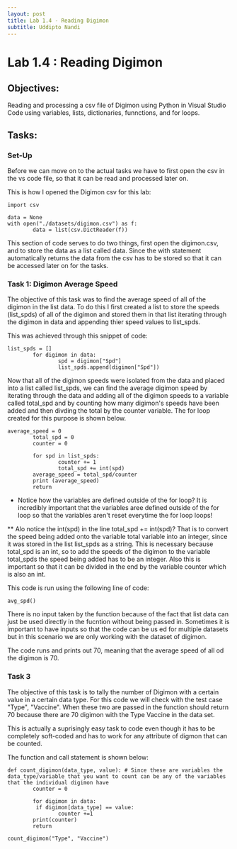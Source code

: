 ```yaml
---
layout: post
title: Lab 1.4 - Reading Digimon 
subtitle: Uddipto Nandi
---
```

# Lab 1.4 : Reading Digimon

## Objectives:
Reading and processing a csv file of Digimon using Python in Visual Studio Code using variables, lists, dictionaries, funnctions, and for loops. 

## Tasks:

### Set-Up
Before we can move on to the actual tasks we have to first open the csv in the vs code file, so that it can be read and processed later on. 

This is how I opened the Digimon csv for this lab:
```
import csv

data = None
with open("./datasets/digimon.csv") as f:
        data = list(csv.DictReader(f))
```
This section of code serves to do two things, first open the digimon.csv, and to store the data as a list called data. Since the with statement automatically returns the data from the csv has to be stored so that it can be accessed later on for the tasks. 

### Task 1: Digimon Average Speed
The objective of this task was to find the average speed of all of the digimon in the list data. To do this I first created a list to store the speeds (list_spds) of all of the digimon and stored them in that list iterating through the digimon in data and appending thier speed values to list_spds. 

This was achieved through this snippet of code:

```
list_spds = []
        for digimon in data: 
                spd = digimon["Spd"]
                list_spds.append(digimon["Spd"])
```
Now that all of the digimon speeds were isolated from the data and placed into a list called list_spds, we can find the average digimon speed by iterating through the data and adding all of the digimon speeds to a variable called total_spd and by counting how many digimon's speeds have been added and then divding the total by the counter variable. The for loop created for this purpose is shown below.
```
average_speed = 0
        total_spd = 0
        counter = 0

        for spd in list_spds:
                counter += 1
                total_spd += int(spd) 
        average_speed = total_spd/counter 
        print (average_speed)
        return
```
* Notice how the variables are defined outside of the for loop? It is incredibly important that the variables aree defined outside of the for loop so that the variables aren't reset everytime the for loop loops!
 
** Alo notice the int(spd) in the line total_spd += int(spd)? That is to convert the speed being added onto the variable total variable into an integer, since it was stored in the list list_spds as a string. This is necessary because total_spd is an int, so to add the speeds of the digimon to the variable total_spds the speed being added has to be an integer. Also this is important so that it can be divided in the end by the variable counter which is also an int. 

This code is run using the following line of code: 
```
avg_spd()
```
There is no input taken by the function because of the fact that list data can just be used directly in the fucntion without being passed in. Sometimes it is important to have inputs so that the code can be us
ed for multiple datasets but in this scenario we are only working with the dataset of digimon. 

The code runs and prints out 70, meaning that the average speed of all od the digimon is 70. 

### Task 3
The objective of this task is to tally the number of Digimon with a certain value in a certain data type. For this code we will check with the test case "Type", "Vaccine". When these two are passed in the function should return 70 because there are 70 digimon with the Type Vaccine in the data set. 

This is actually a suprisingly easy task to code even though it has to be completely soft-coded and has to work for any attribute of digmon that can be counted. 

The function and call statement is shown below: 
```
def count_digimon(data_type, value): # Since these are variables the data_type/variable that you want to count can be any of the variables that the individual digimon have
        counter = 0

        for digimon in data:
         if digimon[data_type] == value:
                counter +=1
        print(counter)
        return

count_digimon("Type", "Vaccine")
```


